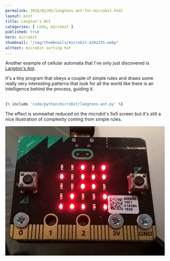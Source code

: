 ```yaml
---
permalink: 2018/02/05/langtons-ant-for-microbit.html
layout: post
title: Langton's Ant
categories: [ code, microbit ]
published: true
hero: microbit
thumbnail: "/img/thumbnails/microbit-420x255.webp"
alttext: microbit sorting hat
---
```


Another example of cellular automata that I've only just discovered is <a href="https://en.wikipedia.org/wiki/Langton's_ant">Langton's Ant</a>. 

It's a tiny program that obeys a couple of simple rules and draws some really very interesting patterns that look for all the world like 
there is an intelligence behind the process, guiding it.  

```python

{% include 'code/python/microbit/langtons-ant.py' %}

```

The effect is somewhat reduced on the microbit's 5x5 screen but it's still a nice illustration of complexity coming from simple rules.

![ant](/img/posts/langtons-ant/langtons-ant.webp)
